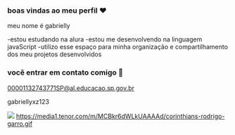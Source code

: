 ### boas vindas ao meu perfil ❤

meu nome é gabrielly

-estou estudando na alura
-estou me desenvolvendo na linguagem javaScript
-utilizo esse espaço para minha organização e compartilhamento dos meu projetos desenvolvidos

### você entrar em contato comigo 💋

00001132743771SP@al.educacao.sp.gov.br

gabriellyxz123

![](https://media1.tenor.com/m/MCBkr6dWLkUAAAAd/corinthians-rodrigo-garro.gif)
https://media1.tenor.com/m/MCBkr6dWLkUAAAAd/corinthians-rodrigo-garro.gif
